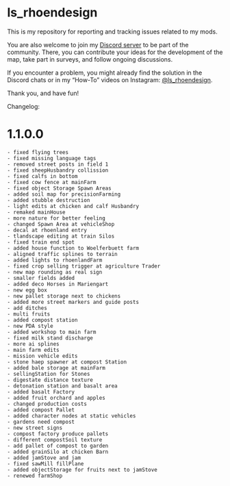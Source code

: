 # ls_rhoendesign  

This is my repository for reporting and tracking issues related to my mods.  

You are also welcome to join my [Discord server](https://discord.gg/mD2qWf7jeb) to be part of the community. There, you can contribute your ideas for the development of the map, take part in surveys, and follow ongoing discussions.  

If you encounter a problem, you might already find the solution in the Discord chats or in my “How-To” videos on Instagram: [@ls_rhoendesign](https://www.instagram.com/ls_rhoendesign?igsh=NjZicWx2N3A0eGRp).  

Thank you, and have fun!

Changelog:
# 1.1.0.0    
    - fixed flying trees
    - fixed missing language tags
    - removed street posts in field 1
    - fixed sheepHusbandry collission
    - fixed calfs in bottom
    - fixed cow fence at mainFarm
    - fixed object Storage Spawn Areas
    - added soil map for precisionFarming
    - added stubble destruction
    - light edits at chicken and calf Husbandry
    - remaked mainHouse
    - more nature for better feeling
    - changed Spawn Area at vehicleShop
    - decal at rhoenland entry
    - tlandscape editing at train Silos
    - fixed train end spot
    - added house function to Woelferbuett farm
    - aligned traffic splines to terrain
    - added lights to rhoenlandFarm
    - fixed crop selling trigger at agriculture Trader
    - new map rounding as real sign
    - smaller fields added
    - added deco Horses in Mariengart
    - new egg box
    - new pallet storage next to chickens
    - added more street markers and guide posts
    - add ditches
    - multi fruits
    - added compost station
    - new PDA style
    - added workshop to main farm
    - fixed milk stand discharge
    - more ai splines
    - main farm edits
    - mission vehicle edits
    - stone haep spawner at compost Station
    - added bale storage at mainFarm
    - sellingStation for Stones
    - digestate distance texture
    - detonation station and basalt area
    - added basalt Factory
    - added fruit orchard and apples
    - changed production costs
    - added compost Pallet
    - added character nodes at static vehicles
    - gardens need compost
    - new street signs
    - compost factory produce pallets
    - different compostSoil texture
    - add pallet of compost to garden
    - added grainSilo at chicken Barn
    - added jamStove and jam
    - fixed sawMill fillPlane
    - added objectStorage for fruits next to jamStove
    - renewed farmShop

